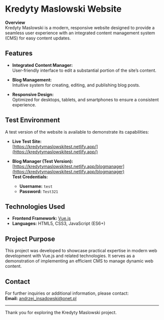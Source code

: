 # Kredyty Maslowski Website

**Overview**  
Kredyty Maslowski is a modern, responsive website designed to provide a seamless user experience with an integrated content management system (CMS) for easy content updates.

## Features

- **Integrated Content Manager:**  
  User-friendly interface to edit a substantial portion of the site’s content.
  
- **Blog Management:**  
  Intuitive system for creating, editing, and publishing blog posts.

- **Responsive Design:**  
  Optimized for desktops, tablets, and smartphones to ensure a consistent experience.

## Test Environment

A test version of the website is available to demonstrate its capabilities:

- **Live Test Site:**  
  [https://kredytymaslowskitest.netlify.app/](https://kredytymaslowskitest.netlify.app/)

- **Blog Manager (Test Version):**  
  [https://kredytymaslowskitest.netlify.app/blogmanager](https://kredytymaslowskitest.netlify.app/blogmanager)  
  **Test Credentials:**  
  - **Username:** `test`  
  - **Password:** `Test321`

## Technologies Used

- **Frontend Framework:** [Vue.js](https://vuejs.org/)
- **Languages:** HTML5, CSS3, JavaScript (ES6+)

## Project Purpose

This project was developed to showcase practical expertise in modern web development with Vue.js and related technologies. It serves as a demonstration of implementing an efficient CMS to manage dynamic web content.

## Contact

For further inquiries or additional information, please contact:  
**Email:** andrzej_insadowski@onet.pl

---

Thank you for exploring the Kredyty Maslowski project.
